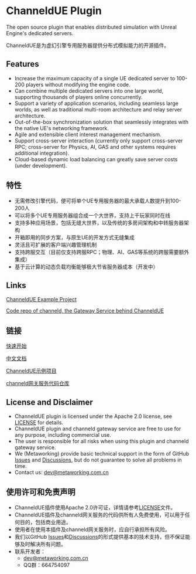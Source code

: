 # ChanneldUE Plugin

The open source plugin that enables distributed simulation with Unreal Engine's dedicated servers. 

ChanneldUE是为虚幻引擎专用服务器提供分布式模拟能力的开源插件。

## Features
- Increase the maximum capacity of a single UE dedicated server to 100-200 players without modifying the engine code.
- Can combine multiple dedicated servers into one large world, supporting thousands of players online concurrently.
- Support a variety of application scenarios, including seamless large worlds, as well as traditional multi-room architecture and relay server architecture.
- Out-of-the-box synchronization solution that seamlessly integrates with the native UE's networking framework.
- Agile and extensible client interest management mechanism.
- Support cross-server interaction (currently only support cross-server RPC; cross-server for Physics, AI, GAS and other systems requires additional integration).
- Cloud-based dynamic load balancing can greatly save server costs (under development).

## 特性
- 无需修改引擎代码，便可将单个UE专用服务器的最大承载人数提升到100-200人
- 可以将多个UE专用服务器组合成一个大世界，支持上千玩家同时在线
- 支持多种应用场景，包括无缝大世界，以及传统的多房间架构和中转服务器架构
- 开箱即用的同步方案，与原生UE的开发方式无缝集成
- 灵活且可扩展的客户端兴趣管理机制
- 支持跨服交互（目前仅支持跨服RPC；物理、AI、GAS等系统的跨服需要额外集成）
- 基于云计算的动态负载均衡能够极大节省服务器成本（开发中）

## Links
[ChanneldUE Example Project](https://github.com/metaworking/channeld-ue-demos)

[Code repo of channeld, the Gateway Service behind ChanneldUE](https://github.com/metaworking/channeld)

## 链接
[快速开始](Docs/zh/installation.md)

[中文文档](Docs/zh/README.md)

[ChanneldUE示例项目](https://github.com/metaworking/channeld-ue-demos)

[channeld网关服务代码仓库](https://github.com/metaworking/channeld)

## License and Disclaimer
- ChanneldUE plugin is licensed under the Apache 2.0 license, see [LICENSE](LICENSE) for details.
- ChanneldUE plugin and channeld gateway service are free to use for any purpose, including commercial use.
- The user is responsible for all risks when using this plugin and channeld gateway service.
- We (Metaworking) provide basic technical support in the form of GitHub [Issues](/../../issues) and [Discussions](/../../discussions), but do not guarantee to solve all problems in time.
- Contact us: [dev@metaworking.com.cn](mailto:dev@metaworking.com.cn)

## 使用许可和免责声明
- ChanneldUE插件使用Apache 2.0许可证，详情请参考[LICENSE](LICENSE)文件。
- ChanneldUE插件及channeld网关服务的代码供所有人免费使用，可以用于任何目的，包括商业用途。
- 使用者在使用本插件及channeld网关服务时，应自行承担所有风险。
- 我们以GitHub [Issues](/../../issues)和[Discussions](/../../discussions)的形式提供基本的技术支持，但不保证能够及时解决所有问题。
- 联系开发者：
  - [dev@metaworking.com.cn](mailto:dev@metaworking.com.cn)
  - QQ群：664754097

